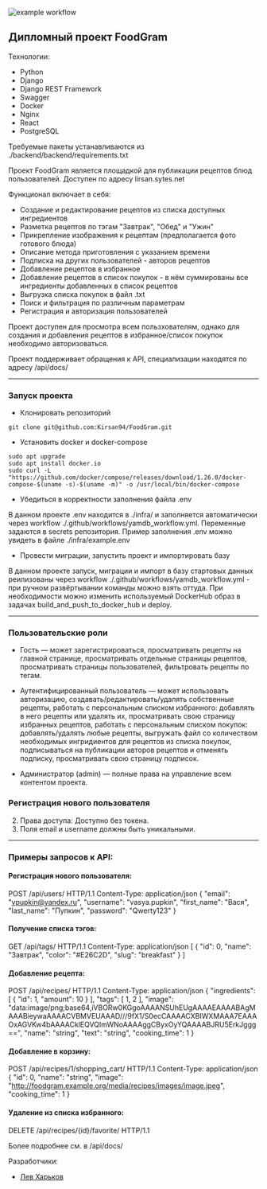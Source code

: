 ![example workflow](https://github.com/kirsan94/FoodGram/actions/workflows/foodgram_workflow.yml/badge.svg)

## Дипломный проект FoodGram
Технологии:
 - Python
 - Django
 - Django REST Framework
 - Swagger
 - Docker
 - Nginx
 - React
 - PostgreSQL

Требуемые пакеты устанавливаются из ./backend/backend/requirements.txt

Проект FoodGram является площадкой для публикации рецептов блюд пользователей.
Доступен по адресу lirsan.sytes.net

Функционал включает в себя:

- Создание и редактирование рецептов из списка доступных ингредиентов
- Разметка рецептов по тэгам "Завтрак", "Обед" и "Ужин"
- Прикрепление изображения к рецептам (предполагается фото готового блюда)
- Описание метода приготовления с указанием времени
- Подписка на других пользователей - авторов рецептов
- Добавление рецептов в избранное
- Добавление рецептов в список покупок - в нём суммированы все ингредиенты добавленных в список рецептов
- Выгрузка списка покупок в файл .txt
- Поиск и фильтрация по различным параметрам
- Регистрация и авторизация пользователей

Проект доступен для просмотра всем пользхователям, однако для создания и добавления рецептов в избранное/список покупок необходимо авторизоваться. 

Проект поддерживает обращения к API, специализации находятся по адресу /api/docs/

---
### Запуск проекта
- Клонировать репозиторий
```
git clone git@github.com:Kirsan94/FoodGram.git
```
- Установить docker и docker-compose
```
sudo apt upgrade
sudo apt install docker.io 
sudo curl -L "https://github.com/docker/compose/releases/download/1.26.0/docker-compose-$(uname -s)-$(uname -m)" -o /usr/local/bin/docker-compose
```

- Убедиться в корректности заполнения файла .env

В данном проекте .env находится в ./infra/ и заполняется автоматически через workflow ./.github/workflows/yamdb_workflow.yml. Переменные задаются в secrets репозитория.
Пример заполнения .env можно увидеть в файле ./infra/example.env

- Провести миграции, запустить проект и импортировать базу

В данном проекте запуск, миграции и импорт в базу стартовых данных реилизованы через workflow ./.github/workflows/yamdb_workflow.yml - при ручном развёртывании команды можно взять оттуда.
При необходимости можно изменить используемый DockerHub образ в задачах build_and_push_to_docker_hub и deploy.

---
### Пользовательские роли
- Гость — может зарегистрироваться, просматривать рецепты на главной странице, просматривать отдельные страницы рецептов, просматривать страницы пользователей, фильтровать рецепты по тегам.

- Аутентифицированный пользователь — может использовать авторизацию, создавать/редактировать/удалять собственные рецепты, работать с персональным списком избранного: добавлять в него рецепты или удалять их, просматривать свою страницу избранных рецептов, работать с персональным списком покупок: добавлять/удалять любые рецепты, выгружать файл со количеством необходимых ингридиентов для рецептов из списка покупок, подписываться на публикации авторов рецептов и отменять подписку, просматривать свою страницу подписок.

- Администратор (admin) — полные права на управление всем контентом проекта.

### Регистрация нового пользователя
2. Права доступа: Доступно без токена.
4. Поля email и username должны быть уникальными.
---
### Примеры запросов к API:

#### Регистрация нового пользователя:
POST /api/users/ HTTP/1.1
Content-Type: application/json
{
  "email": "vpupkin@yandex.ru",
  "username": "vasya.pupkin",
  "first_name": "Вася",
  "last_name": "Пупкин",
  "password": "Qwerty123"
}

#### Получение списка тэгов:
GET /api/tags/ HTTP/1.1
Content-Type: application/json
[
  {
    "id": 0,
    "name": "Завтрак",
    "color": "#E26C2D",
    "slug": "breakfast"
  }
]

#### Добавление рецепта:
POST /api/recipes/ HTTP/1.1
Content-Type: application/json
{
  "ingredients": [
    {
      "id": 1,
      "amount": 10
    }
  ],
  "tags": [
    1,
    2
  ],
  "image": "data:image/png;base64,iVBORw0KGgoAAAANSUhEUgAAAAEAAAABAgMAAABieywaAAAACVBMVEUAAAD///9fX1/S0ecCAAAACXBIWXMAAA7EAAAOxAGVKw4bAAAACklEQVQImWNoAAAAggCByxOyYQAAAABJRU5ErkJggg==",
  "name": "string",
  "text": "string",
  "cooking_time": 1
}

#### Добавление в корзину:
POST /api/recipes/1/shopping_cart/ HTTP/1.1
Content-Type: application/json
{
  "id": 0,
  "name": "string",
  "image": "http://foodgram.example.org/media/recipes/images/image.jpeg",
  "cooking_time": 1
}

#### Удаление из списка избранного:
DELETE /api/recipes/{id}/favorite/ HTTP/1.1

Более подробнее см. в /api/docs/

Разработчики:
- [Лев Харьков](https://github.com/Kirsan94)